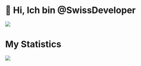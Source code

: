 # 👋 Hi, Ich bin @SwissDeveloper

![](https://komarev.com/ghpvc/?username=SwissDeveloper)

# My Statistics
<img src= "https://github-readme-stats.vercel.app/api?username=SwissDeveloper&show_icons=true&hide_border=false&title_color=ff652f&icon_color=FFE400&bg_color=09131B&text_color=ffffff&border_color=0c1a25" />

